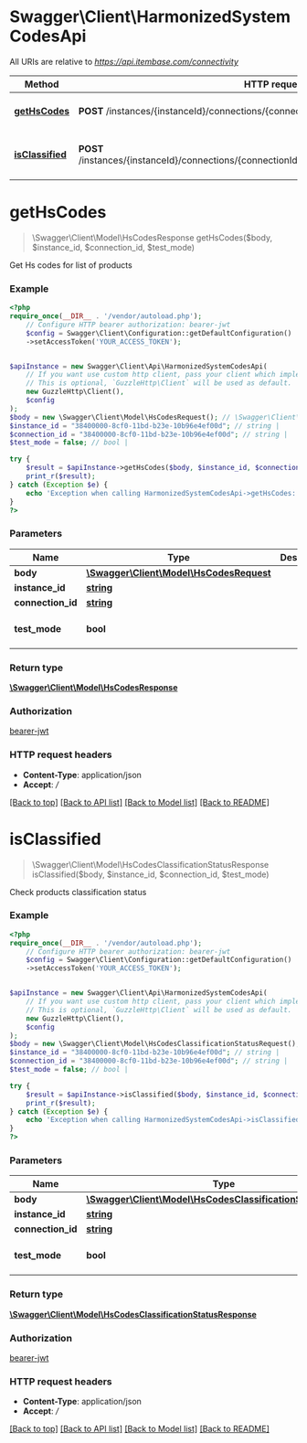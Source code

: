 # Swagger\Client\HarmonizedSystemCodesApi

All URIs are relative to *https://api.itembase.com/connectivity*

Method | HTTP request | Description
------------- | ------------- | -------------
[**getHsCodes**](HarmonizedSystemCodesApi.md#gethscodes) | **POST** /instances/{instanceId}/connections/{connectionId}/shipping/api/v2/hs | Get Hs codes for list of products
[**isClassified**](HarmonizedSystemCodesApi.md#isclassified) | **POST** /instances/{instanceId}/connections/{connectionId}/shipping/api/v2/hs/classificationstatus | Check products classification status

# **getHsCodes**
> \Swagger\Client\Model\HsCodesResponse getHsCodes($body, $instance_id, $connection_id, $test_mode)

Get Hs codes for list of products

### Example
```php
<?php
require_once(__DIR__ . '/vendor/autoload.php');
    // Configure HTTP bearer authorization: bearer-jwt
    $config = Swagger\Client\Configuration::getDefaultConfiguration()
    ->setAccessToken('YOUR_ACCESS_TOKEN');


$apiInstance = new Swagger\Client\Api\HarmonizedSystemCodesApi(
    // If you want use custom http client, pass your client which implements `GuzzleHttp\ClientInterface`.
    // This is optional, `GuzzleHttp\Client` will be used as default.
    new GuzzleHttp\Client(),
    $config
);
$body = new \Swagger\Client\Model\HsCodesRequest(); // \Swagger\Client\Model\HsCodesRequest | 
$instance_id = "38400000-8cf0-11bd-b23e-10b96e4ef00d"; // string | 
$connection_id = "38400000-8cf0-11bd-b23e-10b96e4ef00d"; // string | 
$test_mode = false; // bool | 

try {
    $result = $apiInstance->getHsCodes($body, $instance_id, $connection_id, $test_mode);
    print_r($result);
} catch (Exception $e) {
    echo 'Exception when calling HarmonizedSystemCodesApi->getHsCodes: ', $e->getMessage(), PHP_EOL;
}
?>
```

### Parameters

Name | Type | Description  | Notes
------------- | ------------- | ------------- | -------------
 **body** | [**\Swagger\Client\Model\HsCodesRequest**](../Model/HsCodesRequest.md)|  |
 **instance_id** | [**string**](../Model/.md)|  |
 **connection_id** | [**string**](../Model/.md)|  |
 **test_mode** | **bool**|  | [optional] [default to false]

### Return type

[**\Swagger\Client\Model\HsCodesResponse**](../Model/HsCodesResponse.md)

### Authorization

[bearer-jwt](../../README.md#bearer-jwt)

### HTTP request headers

 - **Content-Type**: application/json
 - **Accept**: */*

[[Back to top]](#) [[Back to API list]](../../README.md#documentation-for-api-endpoints) [[Back to Model list]](../../README.md#documentation-for-models) [[Back to README]](../../README.md)

# **isClassified**
> \Swagger\Client\Model\HsCodesClassificationStatusResponse isClassified($body, $instance_id, $connection_id, $test_mode)

Check products classification status

### Example
```php
<?php
require_once(__DIR__ . '/vendor/autoload.php');
    // Configure HTTP bearer authorization: bearer-jwt
    $config = Swagger\Client\Configuration::getDefaultConfiguration()
    ->setAccessToken('YOUR_ACCESS_TOKEN');


$apiInstance = new Swagger\Client\Api\HarmonizedSystemCodesApi(
    // If you want use custom http client, pass your client which implements `GuzzleHttp\ClientInterface`.
    // This is optional, `GuzzleHttp\Client` will be used as default.
    new GuzzleHttp\Client(),
    $config
);
$body = new \Swagger\Client\Model\HsCodesClassificationStatusRequest(); // \Swagger\Client\Model\HsCodesClassificationStatusRequest | 
$instance_id = "38400000-8cf0-11bd-b23e-10b96e4ef00d"; // string | 
$connection_id = "38400000-8cf0-11bd-b23e-10b96e4ef00d"; // string | 
$test_mode = false; // bool | 

try {
    $result = $apiInstance->isClassified($body, $instance_id, $connection_id, $test_mode);
    print_r($result);
} catch (Exception $e) {
    echo 'Exception when calling HarmonizedSystemCodesApi->isClassified: ', $e->getMessage(), PHP_EOL;
}
?>
```

### Parameters

Name | Type | Description  | Notes
------------- | ------------- | ------------- | -------------
 **body** | [**\Swagger\Client\Model\HsCodesClassificationStatusRequest**](../Model/HsCodesClassificationStatusRequest.md)|  |
 **instance_id** | [**string**](../Model/.md)|  |
 **connection_id** | [**string**](../Model/.md)|  |
 **test_mode** | **bool**|  | [optional] [default to false]

### Return type

[**\Swagger\Client\Model\HsCodesClassificationStatusResponse**](../Model/HsCodesClassificationStatusResponse.md)

### Authorization

[bearer-jwt](../../README.md#bearer-jwt)

### HTTP request headers

 - **Content-Type**: application/json
 - **Accept**: */*

[[Back to top]](#) [[Back to API list]](../../README.md#documentation-for-api-endpoints) [[Back to Model list]](../../README.md#documentation-for-models) [[Back to README]](../../README.md)

